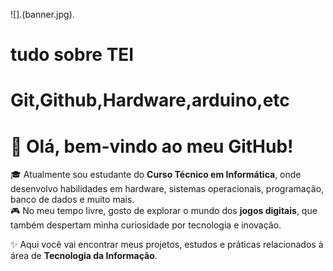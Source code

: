 ![].(banner.jpg).
 <h1 aligh="center">tudo sobre TEI</h1>
 <h1 aligh "center">Git,Github,Hardware,arduino,etc</h1>
 
# 👋 Olá, bem-vindo ao meu GitHub!

🎓 Atualmente sou estudante do **Curso Técnico em Informática**, onde desenvolvo habilidades em hardware, sistemas operacionais, programação, banco de dados e muito mais.  
🎮 No meu tempo livre, gosto de explorar o mundo dos **jogos digitais**, que também despertam minha curiosidade por tecnologia e inovação.  

✨ Aqui você vai encontrar meus projetos, estudos e práticas relacionados à área de **Tecnologia da Informação**.  
